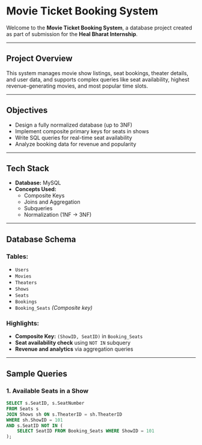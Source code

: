# Movie Ticket Booking System

Welcome to the **Movie Ticket Booking System**, a database project created as part of submission for the **Heal Bharat Internship**.

---

## Project Overview

This system manages movie show listings, seat bookings, theater details, and user data, and supports complex queries like seat availability, highest revenue-generating movies, and most popular time slots.

---

## Objectives

- Design a fully normalized database (up to 3NF)
- Implement composite primary keys for seats in shows
- Write SQL queries for real-time seat availability
- Analyze booking data for revenue and popularity

---

##  Tech Stack

- **Database:** MySQL
- **Concepts Used:**  
  - Composite Keys  
  - Joins and Aggregation  
  - Subqueries  
  - Normalization (1NF → 3NF)

---

## Database Schema

### Tables:
- `Users`
- `Movies`
- `Theaters`
- `Shows`
- `Seats`
- `Bookings`
- `Booking_Seats` *(Composite key)*

### Highlights:
- **Composite Key:** `(ShowID, SeatID)` in `Booking_Seats`
- **Seat availability check** using `NOT IN` subquery
- **Revenue and analytics** via aggregation queries

---

## Sample Queries

### 1. Available Seats in a Show
```sql
SELECT s.SeatID, s.SeatNumber
FROM Seats s
JOIN Shows sh ON s.TheaterID = sh.TheaterID
WHERE sh.ShowID = 101
AND s.SeatID NOT IN (
    SELECT SeatID FROM Booking_Seats WHERE ShowID = 101
);
